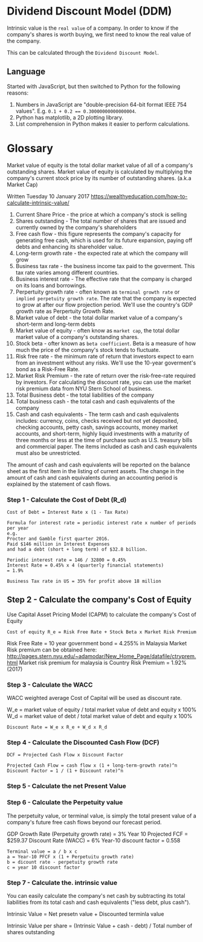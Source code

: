 # Dividend Discount Model (DDM)
Intrinsic value is the `real value` of a company. In order to know if the company's shares is worth buying, we first need to know the real value of the company.

This can be calculated through the `Dividend Discount Model`.

## Language

Started with JavaScript, but then switched to Python for the following reasons:

1. Numbers in JavaScript are "double-precision 64-bit format IEEE 754 values". E.g. `0.1 + 0.2 == 0.30000000000000004`.
2. Python has matplotlib, a 2D plotting library. 
3. List comprehension in Python makes it easier to perform calculations.

# Glossary

Market value of equity is the total dollar market value of all of a company's outstanding shares. Market value of equity is calculated by multiplying the company's current stock price by its number of outstanding shares. (a.k.a Market Cap)

Written Tuesday 10 January 2017
https://wealthyeducation.com/how-to-calculate-intrinsic-value/


1. Current Share Price - the price at which a company's stock is selling
2. Shares outstanding - The total number of shares that are issued and currently owned by the company's shareholders
3. Free cash flow - this figure represents the company's capacity for generating free cash, which is used for its future expansion, paying off debts and enhancing its shareholder value.
4. Long-term growth rate - the expected rate at which the company will grow
5. Business tax rate - the business income tax paid to the goverment. This tax rate varies among different countries.
6. Business interest rate - The effective rate that the company is charged on its loans and borrowings.
7. Perpertuity growth rate - often known as `terminal growth rate` or `implied perpetuity growth rate`. The rate that the company is expected to grow at after our flow projection period. We'll use the country's GDP growth rate as Perpertuity Growth Rate.
8. Market value of debt - the total dollar market value of a company's short-term and long-term debts
9. Market value of equity - often know as `market cap`, the total dollar market value of a company's outstanding shares.
10. Stock beta - ofter known as `beta coefficient`. Beta is a measure of how much the price of the company's stock tends to fluctuate.
11. Risk free rate -  the minimum rate of return that investors expect to earn from an investment without any risks. We'll use the 10-year goverment's bond as a Risk-Free Rate.
12. Market Risk Premium - the rate of return over the risk-free-rate required by investors. For calculating the discount rate, you can use the market risk premium data from NYU Stern School of business.
13. Total Business debt - the total liabilities of the company
14. Total business cash - the total cash and cash equivalents of the company
15. Cash and cash equivalents - The term cash and cash equivalents includes: currency, coins, checks received but not yet deposited, checking accounts, petty cash, savings accounts, money market accounts, and short-term, highly liquid investments with a maturity of three months or less at the time of purchase such as U.S. treasury bills and commercial paper. The items included as cash and cash equivalents must also be unrestricted.

The amount of cash and cash equivalents will be reported on the balance sheet as the first item in the listing of current assets. The change in the amount of cash and cash equivalents during an accounting period is explained by the statement of cash flows.

### Step 1 - Calculate the Cost of Debt (R_d)

```
Cost of Debt = Interest Rate x (1 - Tax Rate)

Formula for interest rate = periodic interest rate x number of periods per year
e.g.
Procter and Gamble first quarter 2016.
Paid $146 million in Interest Expenses
and had a debt (short + long term) of $32.8 billion.

Periodic interest rate = 146 / 32800 = 0.45%
Interest Rate = 0.45% x 4 (quarterly financial statements)
= 1.9%

Business Tax rate in US = 35% for profit above 18 million
```

## Step 2 - Calculate the company's Cost of Equity

Use Capital Asset Pricing Model (CAPM) to calculate the company's Cost of Equity
```
Cost of equity R_e = Risk Free Rate + Stock Beta x Market Risk Premium
```
Risk Free Rate = 10 year government bond = 4.255% in Malaysia
Market Risk premium can be obtained here: http://pages.stern.nyu.edu/~adamodar/New_Home_Page/datafile/ctryprem.html
Market risk premium for malaysia is Country Risk Premium = 1.92% (2017)


### Step 3 - Calculate the WACC

WACC weighted average Cost of Capital will be used as discount rate.

W_e = market value of equity / total market value of debt and equity x 100% 
W_d = market value of debt / total market value of debt and equity x 100%

```
Discount Rate = W_e x R_e + W_d x R_d
```

### Step 4 - Calculate the Discounted Cash Flow (DCF)
```
DCF = Projected Cash Flow x Discount Factor

Projected Cash Flow = cash flow x (1 + long-term-growth rate)^n
Discount Factor = 1 / (1 + Discount rate)^n
```
### Step 5 - Calculate the net Present Value

### Step 6 - Calculate the Perpetuity value

The perpetuity value, or terminal value, is simply the total present value of a company's future free cash flows beyond our forecast period.

GDP Growth Rate (Perpetuity growth rate) = 3%
Year 10 Projected FCF = $259.37
Discount Rate (WACC) = 6%
Year-10 discount factor = 0.558
```
Terminal value = a / b x c
a = Year-10 PFCF x (1 + Perpetuitu growth rate)
b = dicount rate - perpetuity growth rate
c = year 10 discount factor
```
### Step 7 - Calculate the. intrinsic value

You can easily calculate the company's net cash by subtracting its total liabilities from its total cash and cash equivalents ("less debt, plus cash").


Intrinsic Value = Net presetn value + Discounted terminla value

Intrinsic Value per share = (Intrinsic Value + cash - debt) / Total number of shares outstanding
